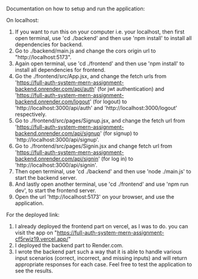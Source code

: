 Documentation on how to setup and run the application:

On localhost:
1. If you want to run this on your computer i.e. your localhost, then first open terminal, use 'cd ./backend' and then use 'npm install' to install all dependencies for backend.
2. Go to ./backend/main.js and change the cors origin url to "http://localhost:5173".
3. Again open terminal, use 'cd ./frontend' and then use 'npm install' to install all dependencies for frontend.
4. Go the ./frontend/src/App.jsx, and change the fetch urls from 'https://full-auth-system-mern-assignment-backend.onrender.com/api/auth' (for jwt authentication) and 'https://full-auth-system-mern-assignment-backend.onrender.com/logout' (for logout) to 'http://localhost:3000/api/auth' and 'http://localhost:3000/logout' respectively.
5. Go to ./frontend/src/pages/Signup.jsx, and change the fetch url from 'https://full-auth-system-mern-assignment-backend.onrender.com/api/signup' (for signup) to 'http://localhost:3000/api/signup'.
6. Go to ./frontend/src/pages/Signin.jsx and change fetch url from 'https://full-auth-system-mern-assignment-backend.onrender.com/api/signin' (for log in) to 'http://localhost:3000/api/signin'.
7. Then open terminal, use 'cd ./backend' and then use 'node ./main.js' to start the backend server.
8. And lastly open another terminal, use 'cd ./frontend' and use 'npm run dev', to start the frontend server.
9. Open the url 'http://localhost:5173' on your browser, and use the application.

For the deployed link:
1. I already deployed the frontend part on vercel, as I was to do. you can visit the app on "https://full-auth-system-mern-assignment-cf5rwiz19.vercel.app/"
2. I deployed the backend part to Render.com.
3. I wrote the backend part such a way that it is able to handle various input scenarios (correct, incorrect, and missing inputs) and will return appropriate responses for each case. Feel free to test the application to see the results.
